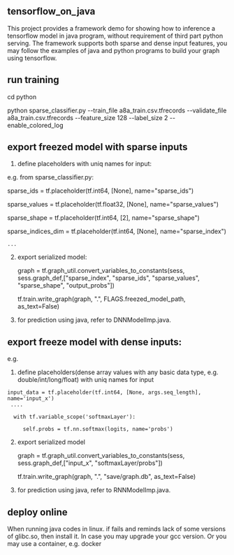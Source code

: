 ## tensorflow_on_java
This project provides a framework demo for showing how to inference a tensorflow model in java program, without requirement of third part python serving. The framework supports both sparse and dense input features, you may follow the examples of java and python programs to build your graph using tensorflow.

## run training
cd python

python sparse_classifier.py --train_file a8a_train.csv.tfrecords --validate_file a8a_train.csv.tfrecords --feature_size 128 --label_size 2  --enable_colored_log

## export freezed model with sparse inputs
1. define placeholders with uniq names for input:

  e.g. from sparse_classifier.py:
  
   sparse_ids = tf.placeholder(tf.int64, [None], name="sparse_ids")
   
   sparse_values = tf.placeholder(tf.float32, [None], name="sparse_values")
   
   sparse_shape = tf.placeholder(tf.int64, [2], name="sparse_shape")
   
   sparse_indices_dim = tf.placeholder(tf.int64, [None], name="sparse_index")
   
    ...
    
2. export serialized model:

    graph = tf.graph_util.convert_variables_to_constants(sess, sess.graph_def,["sparse_index", "sparse_ids", "sparse_values", "sparse_shape", "output_probs"])
    
    tf.train.write_graph(graph, ".", FLAGS.freezed_model_path, as_text=False)

3. for prediction using java, refer to DNNModelImp.java.

## export freeze model with dense inputs:
e.g. 

  1. define placeholders(dense array values with any basic data type, e.g. double/int/long/float) with uniq names for input
  
    input_data = tf.placeholder(tf.int64, [None, args.seq_length], name='input_x')
     ....
     
      with tf.variable_scope('softmaxLayer'):
      
         self.probs = tf.nn.softmax(logits, name='probs')
         
  2. export serialized model
  
     graph = tf.graph_util.convert_variables_to_constants(sess, sess.graph_def,["input_x", "softmaxLayer/probs"])
     
     tf.train.write_graph(graph, ".", "save/graph.db", as_text=False)
     
  3. for prediction using java, refer to RNNModelImp.java.

## deploy online
When running java codes in linux. if fails and reminds lack of some versions of glibc.so, then install it. In case you may upgrade your gcc version. Or you may use a container, e.g. docker

